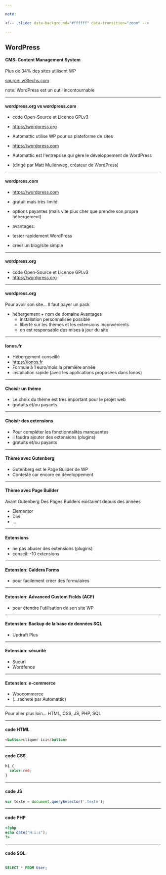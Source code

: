 ```yaml
---

note:

<!-- .slide: data-background="#ffffff" data-transition="zoom" -->

---
```



## WordPress

#### CMS: Content Management System
Plus de 34% des sites utilisent WP

[source: w3techs.com](https://w3techs.com/technologies/overview/content_management/all)


note:
WordPress est un outil incontournable

<!-- .slide: data-transition="zoom" -->

---

#### wordpress.org vs wordpress.com

* code Open-Source et Licence GPLv3
* https://wordpress.org

* Automattic utilise WP pour sa plateforme de sites 
* https://wordpress.com
* Automattic est l'entreprise qui gère le développement de WordPress
* (dirigé par Matt Mullenweg, créateur de WordPress)

---

#### wordpress.com

* https://wordpress.com
* gratuit mais très limité
* options payantes 
  (mais vite plus cher que prendre son propre hébergement)

* avantages: 
* tester rapidement WordPress
* créer un blog/site simple

---

#### wordpress.org

* code Open-Source et Licence GPLv3
* https://wordpress.org

---

#### wordpress.org

Pour avoir son site... Il faut payer un pack 
* hébergement + nom de domaine
Avantages
  * installation personnalisée possible
  * liberté sur les thèmes et les extensions
Inconvénients
  * on est responsable des mises à jour du site

---

#### Ionos.fr

* Hébergement conseillé
* https://ionos.fr
* Formule à 1 euro/mois la première année
* installation rapide 
  (avec les applications proposées dans Ionos)

---

#### Choisir un thème

* Le choix du thème est très important pour le projet web
* gratuits et/ou payants

---

#### Choisir des extensions

* Pour compléter les fonctionnalités manquantes
* il faudra ajouter des extensions (plugins)
* gratuits et/ou payants

---

#### Thème avec Gutenberg

* Gutenberg est le Page Builder de WP
* Contesté car encore en développement

---

#### Thème avec Page Builder

Avant Gutenberg
Des Pages Builders existaient depuis des années
* Elementor
* Divi
* ...

---

#### Extensions

* ne pas abuser des extensions (plugins)
* conseil: -10 extensions

---

#### Extension: Caldera Forms

* pour facilement créer des formulaires

---

#### Extension: Advanced Custom Fields (ACF)

* pour étendre l'utilisation de son site WP

---

#### Extension: Backup de la base de données SQL

* Updraft Plus

---

#### Extension: sécurité

* Sucuri
* Wordfence

---

#### Extension: e-commerce

* Woocommerce
* (...racheté par Automattic)


---

Pour aller plus loin...
HTML, CSS, JS, PHP, SQL

---

#### code HTML

```html
<button>cliquer ici</button>
```

---

#### code CSS

```css
h1 {
  color:red;
}
```

---

#### code JS

```js
var texte = document.querySelector('.texte');
```


---

#### code PHP

```php
<?php
echo date("H:i:s"); 
?>
```

---

#### code SQL

```sql

SELECT * FROM User;

```











